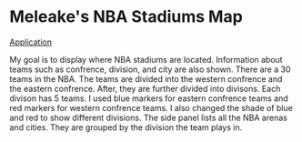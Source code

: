 # Meleake's NBA Stadiums Map

[Application](https://github.com/meleakewubbie/geog495_final.github.io/blob/master/index.html) 

My goal is to display where NBA stadiums are located. Information about teams such as confrence, division, and city are also shown. There are a 30 teams in the NBA. The teams are divided into the western confrence and the eastern confrence. After, they are further divided into divisons. Each divison has 5 teams. I used blue markers for eastern confrence teams and red markers for western confrence teams. I also changed the shade of blue and red to show different divisions. The side panel lists all the NBA arenas and cities. They are grouped by the division the team plays in. 






